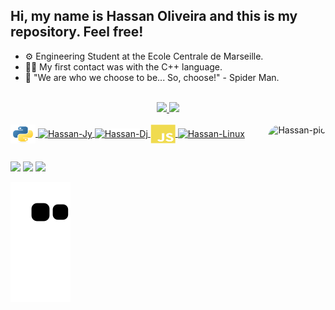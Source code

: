 ## Hi, my name is Hassan Oliveira and this is my repository. Feel free!

<ul type="url">
  <li>⚙️ Engineering Student at the Ecole Centrale de Marseille.</li>
  <li>👨‍💻 My first contact was with the C++ language.</li>
  <li>🎥 "We are who we choose to be... So, choose!" - Spider Man.</li>
</ul>
<br>

<div align="center">
  <a href="https://github.com/HassanOliveira">
  <img height="180em" src="https://github-readme-stats-sigma-five.vercel.app/api?username=HassanOliveira&show_icons=true&theme=gotham&include_all_commits=true&count_private=true"/>
  <img height="180em" src="https://github-readme-stats-sigma-five.vercel.app/api/top-langs/?username=HassanOliveira&layout=compact&langs_count=7&theme=gotham"/>
</div>
  
<div style="display: inline_block"><br>
  <img align="center" alt="Hassan-Python" height="30" width="40" src="https://raw.githubusercontent.com/devicons/devicon/master/icons/python/python-original.svg"/>
  <img align="center" alt="Hassan-Jy" height="30" width="40" src="https://cdn.jsdelivr.net/gh/devicons/devicon/icons/jupyter/jupyter-original-wordmark.svg"/>
  <img align="center" alt="Hassan-Dj" height="30" width="40" style="background-color: white;" src="https://cdn.jsdelivr.net/gh/devicons/devicon/icons/django/django-plain.svg"/>
  <img align="center" alt="Hassan-Js" height="30" width="40" src="https://raw.githubusercontent.com/devicons/devicon/master/icons/javascript/javascript-plain.svg"/>
  <img align="center" alt="Hassan-Linux" height="30" width="40" src="https://cdn.jsdelivr.net/gh/devicons/devicon/icons/linux/linux-original.svg" />
  <img align="right" alt="Hassan-pic" height="180" style="max-width: 100%;padding-left: 0px; border-radius: 20px"src="https://media.discordapp.net/attachments/358679477863317510/940082148759728189/avatar.gif"/>
</div>
  
  ##
 
<div> 
  <a href="https://www.instagram.com/hassan.augusto/" target="_blank"><img src="https://img.shields.io/badge/-Instagram-%23E4405F?style=for-the-badge&logo=instagram&logoColor=white" target="_blank"></a>
  <a href = "mailto:hassan_bittencourt@hotmail.com"><img src="https://img.shields.io/badge/Microsoft_Outlook-0078D4?style=for-the-badge&logo=microsoft-outlook&logoColor=white" target="_blank"></a>
  <a href="https://www.linkedin.com/in/hassanaboliveira/" target="_blank"><img src="https://img.shields.io/badge/-LinkedIn-%230077B5?style=for-the-badge&logo=linkedin&logoColor=white" target="_blank"></a> 
 
  ![Snake animation](https://github.com/HassanOliveira/HassanOliveira/blob/output/github-contribution-grid-snake.svg)
 
</div>
